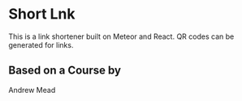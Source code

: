 # Short Lnk

This is a link shortener built on Meteor and React. QR codes can be generated for links.

## Based on a Course by

Andrew Mead
